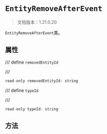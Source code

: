 # `EntityRemoveAfterEvent`

> 文档版本：1.21.0.20

`EntityRemoveAfterEvent`类。

## 属性

/// define
`removedEntityId`


///

```js
read-only removedEntityId: string
```


/// define
`typeId`


///

```js
read-only typeId: string
```


## 方法
